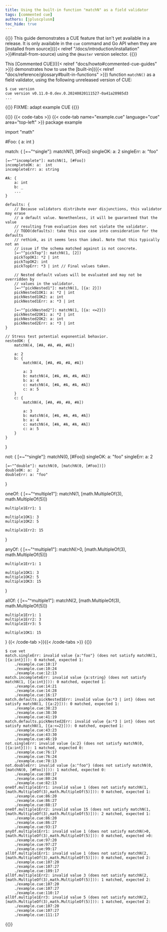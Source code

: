```yaml
---
title: Using the built-in function "matchN" as a field validator
tags: [commented cue]
authors: [jpluscplusm]
toc_hide: true
---
```


{{<caution>}}
This guide demonstrates a CUE feature that isn't yet available in a release.
It is only available in the `cue` command and Go API when they are
[installed from source]({{< relref "/docs/introduction/installation" >}}#install-from-source)
using the `@master` version selector.
{{</caution>}}

This [Commented CUE]({{< relref "docs/howto#commented-cue-guides" >}})
demonstrates how to use the
[built-in]({{< relref "docs/reference/glossary#built-in-functions" >}})
function `matchN()` as a field validator, using the following unreleased
version of CUE:

```text { title="TERMINAL" type="terminal" codeToCopy="Y3VlIHZlcnNpb24=" }
$ cue version
cue version v0.11.0-0.dev.0.20240820111527-0a41a20985d3
...
```

{{<caution>}}
FIXME: adapt example CUE
{{</caution>}}

<!-- We use an upload/script pair because code blocks can't access non-default
versions of CUE cf. https://cuelang.org/issues/3265 -->
{{<columns>}}
{{< code-tabs >}}
{{< code-tab name="example.cue" language="cue" area="top-left" >}}
package example

import "math"

#Foo: {
	a: int
}

match: {
	[=~"^single"]: matchN(1, [#Foo])
	singleOK: a:  2
	singleErr: a: "foo"

	[=~"^incomplete"]: matchN(1, [#Foo])
	incompleteOK: a:  int
	incompleteErr: a: string

	#A: {
		a: int
		b: _
		...
	}

	defaults: {
		// Because validators distribute over disjunctions, this validator may erase
		// a default value. Nonethenless, it will be guaranteed that the value
		// resulting from evaluation does not violate the validator.
		// TODO(defaults): take this use case into consideration for the defaults
		// rethink, as it seems less than ideal. Note that this typically not an
		// issue if the schema matched against is not concrete.
		[=~"^pickTop"]: matchN(1, [2])
		pickTopOK1: *2 | int
		pickTopOK2: int
		pickTopErr: *3 | int // Final values taken.

		// Nested default values will be evaluated and may not be overridden by
		// values in the validator.
		[=~"^pickNested1"]: matchN(1, [{a: 2}])
		pickNested1OK1: a: *2 | int
		pickNested1OK2: a: int
		pickNested1Err: a: *3 | int

		[=~"^pickNested2"]: matchN(1, [{a: <=2}])
		pickNested2OK1: a: *2 | int
		pickNested2OK2: a: int
		pickNested2Err: a: *3 | int
	}

	// Stress test potential exponential behavior.
	nestedOK: {
		matchN(4, [#A, #A, #A, #A])

		a: 2
		b: {
			matchN(4, [#A, #A, #A, #A])

			a: 3
			b: matchN(4, [#A, #A, #A, #A])
			b: a: 4
			c: matchN(4, [#A, #A, #A, #A])
			c: a: 5
		}
		c: {
			matchN(4, [#A, #A, #A, #A])

			a: 3
			b: matchN(4, [#A, #A, #A, #A])
			b: a: 4
			c: matchN(4, [#A, #A, #A, #A])
			c: a: 5
		}
	}
}

not: {
	[=~"^single"]: matchN(0, [#Foo])
	singleOK: a:  "foo"
	singleErr: a: 2

	[=~"^double"]: matchN(0, [matchN(0, [#Foo])])
	doubleOK: a:  2
	doubleErr: a: "foo"
}

oneOf: {
	[=~"^multiple1"]: matchN(1, [math.MultipleOf(3), math.MultipleOf(5)])

	multiple1Err1: 1

	multiple1OK1: 3
	multiple1OK2: 5

	multiple1Err2: 15
}

anyOf: {
	[=~"^multiple1"]: matchN(>0, [math.MultipleOf(3), math.MultipleOf(5)])

	multiple1Err1: 1

	multiple1OK1: 3
	multiple1OK2: 5
	multiple1OK3: 15
}

allOf: {
	[=~"^multiple1"]: matchN(2, [math.MultipleOf(3), math.MultipleOf(5)])

	multiple1Err1: 1
	multiple1Err2: 3
	multiple1Err3: 5

	multiple1OK1: 15
}
{{< /code-tab >}}{{< /code-tabs >}}
{{<columns-separator>}}
```text { title="TERMINAL" type="terminal" codeToCopy="Y3VlIHZldA==" }
$ cue vet
match.singleErr: invalid value {a:"foo"} (does not satisfy matchN(1, [{a:int}])): 0 matched, expected 1:
    ./example.cue:10:17
    ./example.cue:10:24
    ./example.cue:12:13
match.incompleteErr: invalid value {a:string} (does not satisfy matchN(1, [{a:int}])): 0 matched, expected 1:
    ./example.cue:14:21
    ./example.cue:14:28
    ./example.cue:16:17
match.defaults.pickNested1Err: invalid value {a:*3 | int} (does not satisfy matchN(1, [{a:2}])): 0 matched, expected 1:
    ./example.cue:38:23
    ./example.cue:38:30
    ./example.cue:41:19
match.defaults.pickNested2Err: invalid value {a:*3 | int} (does not satisfy matchN(1, [{a:<=2}])): 0 matched, expected 1:
    ./example.cue:43:23
    ./example.cue:43:30
    ./example.cue:46:19
not.singleErr: invalid value {a:2} (does not satisfy matchN(0, [{a:int}])): 1 matched, expected 0:
    ./example.cue:76:17
    ./example.cue:76:24
    ./example.cue:78:13
not.doubleErr: invalid value {a:"foo"} (does not satisfy matchN(0, [matchN(0, [#Foo])])): 1 matched, expected 0:
    ./example.cue:80:17
    ./example.cue:80:24
    ./example.cue:82:13
oneOf.multiple1Err1: invalid value 1 (does not satisfy matchN(1, [math.MultipleOf(3),math.MultipleOf(5)])): 0 matched, expected 1:
    ./example.cue:86:20
    ./example.cue:86:27
    ./example.cue:88:17
oneOf.multiple1Err2: invalid value 15 (does not satisfy matchN(1, [math.MultipleOf(3),math.MultipleOf(5)])): 2 matched, expected 1:
    ./example.cue:86:20
    ./example.cue:86:27
    ./example.cue:93:17
anyOf.multiple1Err1: invalid value 1 (does not satisfy matchN(>0, [math.MultipleOf(3),math.MultipleOf(5)])): 0 matched, expected >0:
    ./example.cue:97:20
    ./example.cue:97:27
    ./example.cue:99:17
allOf.multiple1Err1: invalid value 1 (does not satisfy matchN(2, [math.MultipleOf(3),math.MultipleOf(5)])): 0 matched, expected 2:
    ./example.cue:107:20
    ./example.cue:107:27
    ./example.cue:109:17
allOf.multiple1Err2: invalid value 3 (does not satisfy matchN(2, [math.MultipleOf(3),math.MultipleOf(5)])): 1 matched, expected 2:
    ./example.cue:107:20
    ./example.cue:107:27
    ./example.cue:110:17
allOf.multiple1Err3: invalid value 5 (does not satisfy matchN(2, [math.MultipleOf(3),math.MultipleOf(5)])): 1 matched, expected 2:
    ./example.cue:107:20
    ./example.cue:107:27
    ./example.cue:111:17
```
{{</columns>}}
